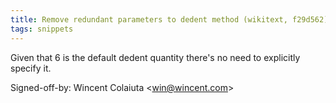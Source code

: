 ```yaml
---
title: Remove redundant parameters to dedent method (wikitext, f29d562)
tags: snippets
---
```


Given that 6 is the default dedent quantity there's no need to explicitly specify it.

Signed-off-by: Wincent Colaiuta &lt;win@wincent.com&gt;
